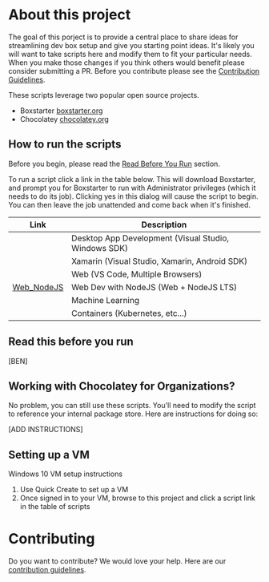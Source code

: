 
# About this project
The goal of this porject is to provide a central place to share ideas for streamlining dev box setup and give you starting point ideas. It's likely you will want to take scripts here and modify them to fit your particular needs.  When you make those changes if you think others would benefit please consider submitting a PR. Before you contribute please see the [Contribution Guidelines](CONTRIBUTING.md).

These scripts leverage two popular open source projects.
- Boxstarter [boxstarter.org](http://boxstarter.org)
- Chocolatey [chocolatey.org](http://chocolatey.org)

## How to run the scripts
Before you begin, please read the [Read Before You Run](#read-this-before-you-run) section.  

To run a script click a link in the table below. This will download Boxstarter, and prompt you for Boxstarter to run with Administrator privileges (which it needs to do its job). Clicking yes in this dialog will cause the script to begin. You can then leave the job unattended and come back when it's finished.
 
|Link  |Description  |
|---------|---------|
|     | Desktop App Development (Visual Studio, Windows SDK) |
|     | Xamarin (Visual Studio, Xamarin, Android SDK) |
|     | Web (VS Code, Multiple Browsers)        |
|<a href='http://boxstarter.org/package/nr/url?https://raw.githubusercontent.com/Microsoft/windows-dev-box-setup-scripts/master/dev_web_nodejs.ps1?token=AK0OHg--lXI4lmyAFY_wN2CKxWnUaaSRks5a8VJjwA%3D%3D'>Web_NodeJS</a>     | Web Dev with NodeJS (Web + NodeJS LTS)        |
|    | Machine Learning        |
|     | Containers (Kubernetes, etc...)        |


## Read this before you run
[BEN]

## Working with Chocolatey for Organizations?
No problem, you can still use these scripts. You'll need to modify the script to reference your internal package store.  Here are instructions for doing so: 

[ADD INSTRUCTIONS]

## Setting up a VM
Windows 10 VM setup instructions
1. Use Quick Create to set up a VM 
2. Once signed in to your VM, browse to this project and click a script link in the table of scripts

# Contributing
Do you want to contribute? We would love your help. Here are our <a href="CONTRIBUTING.md">contribution guidelines</a>.

